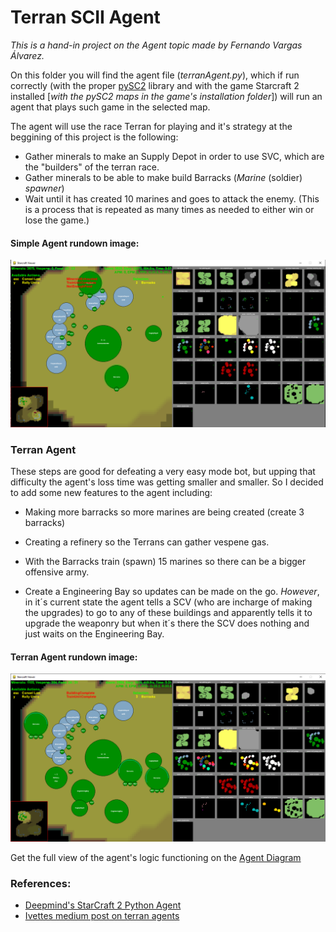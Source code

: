 # Terran SCII Agent

*This is a hand-in project on the Agent topic made by Fernando Vargas Álvarez.*

On this folder you will find the agent file (*terranAgent.py*), which if run correctly (with the proper [pySC2](https://github.com/deepmind/pysc2) library and with the game Starcraft 2 installed [*with the pySC2 maps in the game's installation folder*]) will run an agent that plays such game in the selected map. 

The agent will use the race Terran for playing and it's strategy at the beggining of this project is the following:

- Gather minerals to make an Supply Depot in order to use SVC, which are the "builders" of the terran race.
- Gather minerals to be able to make build Barracks (*Marine* (soldier) *spawner*)
- Wait until it has created 10 marines and goes to attack the enemy. (This is a process that is repeated as many times as needed to either win or lose the game.)

#### Simple Agent rundown image:

![alt text](img/normalAgent.png)

### Terran Agent

These steps are good for defeating a very easy mode bot, but upping that difficulty the agent's loss time was getting smaller and smaller. So I decided to add some new features to the agent including:

- Making more barracks so more marines are being created (create 3 barracks)

- Creating a refinery so the Terrans can gather vespene gas.

- With the Barracks train (spawn) 15 marines so there can be a bigger offensive army.

- Create a Engineering Bay so updates can be made on the go. *However*, in it´s current state the agent tells a SCV (who are incharge of making the upgrades) to go to any of these buildings and apparently tells it to upgrade the weaponry but when it´s there the SCV does nothing and just waits on the Engineering Bay.

#### Terran Agent rundown image:

![alt text](img/terranAgent.png)

Get the full view of the agent's logic functioning on the [Agent Diagram](img/Diagram.pdf)

### References:

- [Deepmind's StarCraft 2 Python Agent](https://github.com/deepmind/pysc2)
- [Ivettes medium post on terran agents](https://medium.com/@a01700762/build-a-basic-terran-agent-with-pysc2-2-0-framework-b5adb073cf7a)

